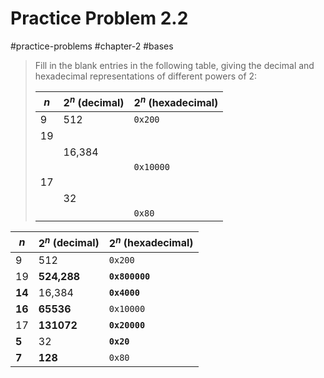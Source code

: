 # Practice Problem 2.2
#practice-problems #chapter-2 #bases

> Fill in the blank entries in the following table, giving the decimal and hexadecimal representations of different powers of 2:
> 
> | $n$ | $2^n$ (decimal) | $2^n$ (hexadecimal) |
> | --- | --------------- | ------------------- |
> | 9   | 512             | `0x200`             |
> | 19  |                 |                     | 
> |     | 16,384          |                     |
> |     |                 | `0x10000`           |
> | 17  |                 |                     |
> |     | 32              |                     |
> |     |                 | `0x80`              |

| $n$    | $2^n$ (decimal) | $2^n$ (hexadecimal) |
| ------ | --------------- | ------------------- |
| 9      | 512             | `0x200`             |
| 19     | **524,288**     | **`0x800000`**      |
| **14** | 16,384          | **`0x4000`**        |
| **16** | **65536**       | `0x10000`           |
| 17     | **131072**      | **`0x20000`**       |
| **5**  | 32              | **`0x20`**          |
| **7**  | **128**         | `0x80`              |
